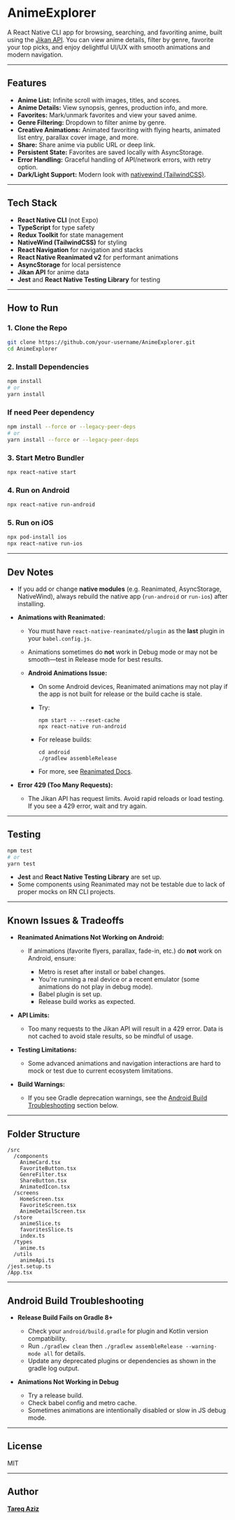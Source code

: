 # AnimeExplorer

A React Native CLI app for browsing, searching, and favoriting anime, built using the [Jikan API](https://jikan.moe/).
You can view anime details, filter by genre, favorite your top picks, and enjoy delightful UI/UX with smooth animations and modern navigation.

---

## Features

* **Anime List:** Infinite scroll with images, titles, and scores.
* **Anime Details:** View synopsis, genres, production info, and more.
* **Favorites:** Mark/unmark favorites and view your saved anime.
* **Genre Filtering:** Dropdown to filter anime by genre.
* **Creative Animations:** Animated favoriting with flying hearts, animated list entry, parallax cover image, and more.
* **Share:** Share anime via public URL or deep link.
* **Persistent State:** Favorites are saved locally with AsyncStorage.
* **Error Handling:** Graceful handling of API/network errors, with retry option.
* **Dark/Light Support:** Modern look with [nativewind (TailwindCSS)](https://github.com/marklawlor/nativewind).

---

## Tech Stack

* **React Native CLI** (not Expo)
* **TypeScript** for type safety
* **Redux Toolkit** for state management
* **NativeWind (TailwindCSS)** for styling
* **React Navigation** for navigation and stacks
* **React Native Reanimated v2** for performant animations
* **AsyncStorage** for local persistence
* **Jikan API** for anime data
* **Jest** and **React Native Testing Library** for testing

---

## How to Run

### **1. Clone the Repo**

```sh
git clone https://github.com/your-username/AnimeExplorer.git
cd AnimeExplorer
```

### **2. Install Dependencies**

```sh
npm install
# or
yarn install
```

### **If need Peer dependency**

```sh
npm install --force or --legacy-peer-deps
# or
yarn install --force or --legacy-peer-deps
```

### **3. Start Metro Bundler**

```sh
npx react-native start
```

### **4. Run on Android**

```sh
npx react-native run-android
```

### **5. Run on iOS**

```sh
npx pod-install ios
npx react-native run-ios
```

---

## Dev Notes

* If you add or change **native modules** (e.g. Reanimated, AsyncStorage, NativeWind), always rebuild the native app (`run-android` or `run-ios`) after installing.

* **Animations with Reanimated:**

    * You must have `react-native-reanimated/plugin` as the **last** plugin in your `babel.config.js`.
    * Animations sometimes do **not** work in Debug mode or may not be smooth—test in Release mode for best results.
    * **Android Animations Issue:**

        * On some Android devices, Reanimated animations may not play if the app is not built for release or the build cache is stale.
        * Try:

          ```
          npm start -- --reset-cache
          npx react-native run-android
          ```
        * For release builds:

          ```
          cd android
          ./gradlew assembleRelease
          ```
        * For more, see [Reanimated Docs](https://docs.swmansion.com/react-native-reanimated/).

* **Error 429 (Too Many Requests):**

    * The Jikan API has request limits. Avoid rapid reloads or load testing. If you see a 429 error, wait and try again.

---

## Testing

```sh
npm test
# or
yarn test
```

* **Jest** and **React Native Testing Library** are set up.
* Some components using Reanimated may not be testable due to lack of proper mocks on RN CLI projects.

---

## Known Issues & Tradeoffs

* **Reanimated Animations Not Working on Android:**

    * If animations (favorite flyers, parallax, fade-in, etc.) do **not** work on Android, ensure:

        * Metro is reset after install or babel changes.
        * You're running a real device or a recent emulator (some animations do not play in debug mode).
        * Babel plugin is set up.
        * Release build works as expected.

* **API Limits:**

    * Too many requests to the Jikan API will result in a 429 error. Data is not cached to avoid stale results, so be mindful of usage.

* **Testing Limitations:**

    * Some advanced animations and navigation interactions are hard to mock or test due to current ecosystem limitations.

* **Build Warnings:**

    * If you see Gradle deprecation warnings, see the [Android Build Troubleshooting](#android-build-troubleshooting) section below.

---

## Folder Structure

```
/src
  /components
    AnimeCard.tsx
    FavoriteButton.tsx
    GenreFilter.tsx
    ShareButton.tsx
    AnimatedIcon.tsx
  /screens
    HomeScreen.tsx
    FavoriteScreen.tsx
    AnimeDetailScreen.tsx
  /store
    animeSlice.ts
    favoritesSlice.ts
    index.ts
  /types
    anime.ts
  /utils
    animeApi.ts
/jest.setup.ts
/App.tsx
```

---

## Android Build Troubleshooting

* **Release Build Fails on Gradle 8+**

    * Check your `android/build.gradle` for plugin and Kotlin version compatibility.
    * Run `./gradlew clean` then `./gradlew assembleRelease --warning-mode all` for details.
    * Update any deprecated plugins or dependencies as shown in the gradle log output.

* **Animations Not Working in Debug**

    * Try a release build.
    * Check babel config and metro cache.
    * Sometimes animations are intentionally disabled or slow in JS debug mode.

---

## License

MIT

---

## Author

[**Tareq Aziz**](https://github.com/tareq0065)
